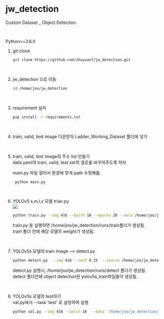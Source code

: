 # jw_detection  
Custom Dataset _ Object Detection

<br>

Python>=3.6.0
<br>




1) git clone<br>
    ```bash
    git clone https://github.com/zhuyuan7/jw_detection.git
    ```
<br>

2) jw_detection 으로 이동<br>
    ```bash
    cd /home/joo/jw_detection
    ```

<br>

3) requirement 설치<br>
    ```bash 
   pip install -r requirements.txt
    ```

<br>

4) train, valid, test image 다운받아 Ladder_Working_Dataset 폴더에 넣기


<br>

5) train, valid, test image의 주소 list 만들기<br>
   data.yaml의 train, valid, test set의 경로를 바꾸어주도록 하자<br>
   
   main.py  파일 열어서 환경에 맞게 path 수정해줌.
   
   ```bash
    python main.py  
    ```

<br>


6) YOLOv5 s,m,l,x 모델 trian.py<br>
<img src="https://github.com/zhuyuan7/jw_detection/blob/a4eb3e3e121e022ab4ced3c1f7e2d6cbd305b251/yolo.png"></a>

    ```bash
    python train.py --img 416 --batch 16 --epochs 20 --data /home/joo/jw_detection/Ladder_Working_Dataset/data.yaml    --cfg  /home/joo/jw_detection/models/yolov5s.yaml  --weights yolov5s.pt  --cache  --name yolov5s
    ```

   train.py 을 실행하면 /home/joo/jw_detection/runs/train폴더가 생성됨. <br>
   train 폴더 안에  해당 모델의 weight가 생성됨.


<br>

7) YOLOv5s 모델의 train image --> detect.py<br>

    ```bash
    python detect.py  --img 416 --conf 0.25  --source /home/joo/jw_detection/Ladder_Working_Dataset/train/images/  --weights '/home/joo/jw_detection/runs/train/yolov5s/weights/best.pt'  --name yolov5s_train
    ```

   detect.py 실행시, /home/joo/jw_detection/runs/detect 폴더가 생성됨. <br>
   detect 폴더안에 object detection된 yolov5s_train파일들이 생성됨.


<br>

8) YOLOv5s 모델의 test하기<br> 
   val.py에서 --task 'test' 로 설정하여 실행

    ```bash
    python val.py --img 416 --batch 16  --data '/home/joo/jw_detection/Ladder_Working_Dataset/data.yaml'  --weights '/home/joo/jw_detection/runs/train/yolov5s/weights/best.pt'    --task 'test'  --name yolov5s
    ```
